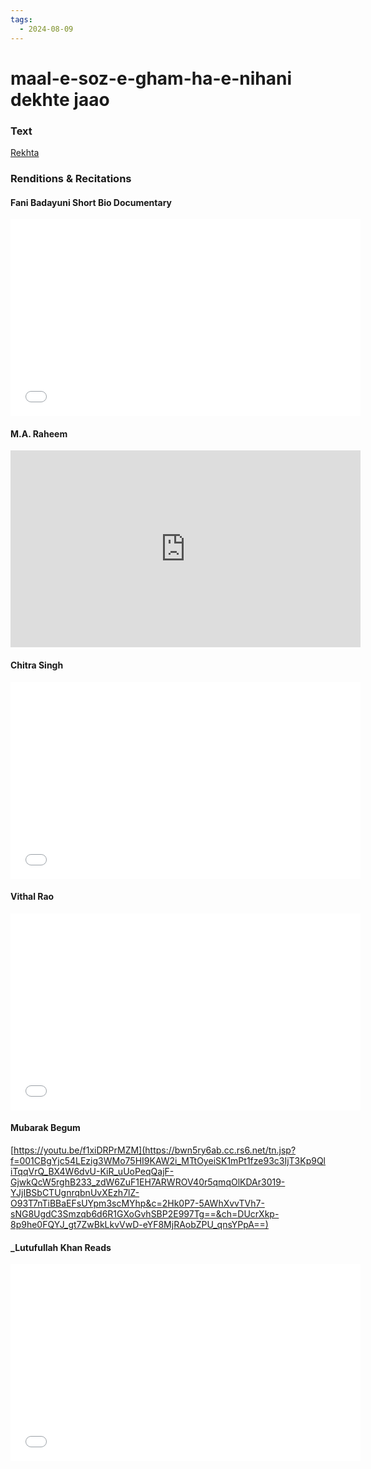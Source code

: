 ```yaml
---
tags:
  - 2024-08-09
---
```

# maal-e-soz-e-gham-ha-e-nihani dekhte jaao

### Text
[Rekhta](https://www.rekhta.org/ghazals/maaal-e-soz-e-gam-haa-e-nihaanii-dekhte-jaao-fani-badayuni-ghazals?lang=ur)

### Renditions & Recitations

#### Fani Badayuni Short Bio Documentary

<iframe width="560" height="315" src="[https://www.youtube.com/embed/1a1QbvJKHz0](https://www.youtube.com/embed/1a1QbvJKHz0&t=424s)" title="YouTube video player" frameborder="0" allow="accelerometer; autoplay; clipboard-write; encrypted-media; gyroscope; picture-in-picture" allowfullscreen></iframe>

#### M.A. Raheem

<iframe width="560" height="315" src="https://www.youtube.com/embed/ppiHCCI6emE" title="YouTube video player" frameborder="0" allow="accelerometer; autoplay; clipboard-write; encrypted-media; gyroscope; picture-in-picture" allowfullscreen></iframe>

#### Chitra Singh

<iframe width="560" height="315" src="[https://www.youtube.com/embed/TQ3QcXlvbu0](https://bwn5ry6ab.cc.rs6.net/tn.jsp?f=001CBgYjc54LEzig3WMo75HI9KAW2i_MTtOyeiSK1mPt1fze93c3IjT3Kp9QliTqqVr_-gUlxTswI5YkoUEE4PVtGyOtk3oiiYV4Tsqe6ELe3P8vknSq7LQvgPY0pjVwEqFvc3QE6xwyfwhzrGVHGxHCcggxCqTvhP9Og96i_lP0P6XNRykHchYAw==&c=2Hk0P7-5AWhXvvTVh7-sNG8UgdC3Smzqb6d6R1GXoGvhSBP2E997Tg==&ch=DUcrXkp-8p9he0FQYJ_gt7ZwBkLkvVwD-eYF8MjRAobZPU_qnsYPpA==)" title="YouTube video player" frameborder="0" allow="accelerometer; autoplay; clipboard-write; encrypted-media; gyroscope; picture-in-picture" allowfullscreen></iframe>

#### Vithal Rao

<iframe width="560" height="315" src="[https://www.youtube.com/embed/AK7rHR4NOao](https://bwn5ry6ab.cc.rs6.net/tn.jsp?f=001CBgYjc54LEzig3WMo75HI9KAW2i_MTtOyeiSK1mPt1fze93c3IjT3Kp9QliTqqVrQOGrxrbGKDxrIX18cR66yt74ETrm0rsA1VvEoHKWQBu38xZZjcqkka_OJNjHEbsE7xG_5CvN4reQwF7ph15BNbZGrikandIbPNts6zzbmRvx3DmclTYtcQ==&c=2Hk0P7-5AWhXvvTVh7-sNG8UgdC3Smzqb6d6R1GXoGvhSBP2E997Tg==&ch=DUcrXkp-8p9he0FQYJ_gt7ZwBkLkvVwD-eYF8MjRAobZPU_qnsYPpA==)" title="YouTube video player" frameborder="0" allow="accelerometer; autoplay; clipboard-write; encrypted-media; gyroscope; picture-in-picture" allowfullscreen></iframe>

#### Mubarak Begum

[https://youtu.be/f1xiDRPrMZM](https://bwn5ry6ab.cc.rs6.net/tn.jsp?f=001CBgYjc54LEzig3WMo75HI9KAW2i_MTtOyeiSK1mPt1fze93c3IjT3Kp9QliTqqVrQ_BX4W6dvU-KiR_uUoPeqQajF-GjwkQcW5rghB233_zdW6ZuF1EH7ARWROV40r5qmqOlKDAr3019-YJjIBSbCTUgnrqbnUvXEzh7lZ-O93T7nTiBBaEFsUYpm3scMYhp&c=2Hk0P7-5AWhXvvTVh7-sNG8UgdC3Smzqb6d6R1GXoGvhSBP2E997Tg==&ch=DUcrXkp-8p9he0FQYJ_gt7ZwBkLkvVwD-eYF8MjRAobZPU_qnsYPpA==)

#### _Lutufullah Khan Reads

<iframe width="560" height="315" src="_[https://www.youtube.com/embed/JiJ0UOk\_LfQ](https://bwn5ry6ab.cc.rs6.net/tn.jsp?f=001CBgYjc54LEzig3WMo75HI9KAW2i_MTtOyeiSK1mPt1fze93c3IjT3Kp9QliTqqVrF-ZYcAF-IPGTxw1PswL5L94wlmMNbXwXBHE9v7EijadPOpHGLp_nNr-vOPmEFmmGq7ImPDQvaTpE3dCvCfIg2D12h2jPCcwSB52GUlhDgm-Sr_68d2YHeQ==&c=2Hk0P7-5AWhXvvTVh7-sNG8UgdC3Smzqb6d6R1GXoGvhSBP2E997Tg==&ch=DUcrXkp-8p9he0FQYJ_gt7ZwBkLkvVwD-eYF8MjRAobZPU_qnsYPpA==)" title="YouTube video player" frameborder="0" allow="accelerometer; autoplay; clipboard-write; encrypted-media; gyroscope; picture-in-picture" allowfullscreen></iframe>

